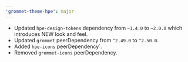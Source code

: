 ```yaml
---
'grommet-theme-hpe': major
---
```


- Updated `hpe-design-tokens` dependency from `~1.4.0` to `~2.0.0` which introduces NEW look and feel.
- Updated `grommet` peerDependency from `^2.49.0` to `^2.50.0`.
- Added `hpe-icons` peerDependency`.
- Removed `grommet-icons` peerDependency.
